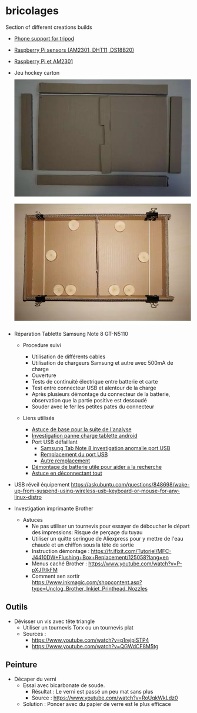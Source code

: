 # bricolages

Section of different creations builds

* [Phone support for tripod](./support_telephone/README.md)

* [Raspberry Pi sensors (AM2301, DHT11, DS18B20)](https://github.com/jingl3s/raspberry_pi_sensors)

* [Raspberry Pi et AM2301](https://github.com/jingl3s/raspberry_pi_DHT21-AM2301/blob/master/README.md)

* Jeu hockey carton <BR/>
  <img src="./jeu_hockey/jeu_plateau_hockey.webp"/>

* Réparation Tablette Samsung Note 8 GT-N5110
  * Procedure suivi
    * Utilisation de différents cables
    * Utilisation de chargeurs Samsung et autre avec 500mA de charge
    * Ouverture
    * Tests de continuité électrique entre batterie et carte
    * Test entre connecteur USB et alentour de la charge
    * Après plusieurs démontage du connecteur de la batterie, observation que la partie positive est dessoudé
    * Souder avec le fer les petites pates du connecteur

  * Liens utilisés
    * [Astuce de base pour la suite de l'analyse](https://www.techrepublic.com/article/pro-tip-revive-your-samsung-galaxy-tab-when-the-battery-has-completely-drained/)
    * [Investigation panne charge tablette android](https://www.youtube.com/watch?v=fja8Uehju-U)
    * Port USB défaillant
      * [Samsung Tab Note 8 investigation anomalie port USB](https://www.youtube.com/watch?v=nDFG7y2jfUo)
      * [Remplacement du port USB](https://www.youtube.com/watch?v=wN6lYShAfdc)
      * [Autre remplacement](https://www.youtube.com/watch?v=nvpNliFIuN4)
    * [Démontage de batterie utile pour aider a la recherche](https://www.youtube.com/watch?v=Fl6r9Fb873M)
    * [Astuce en déconnectant tout](https://www.youtube.com/watch?v=G0eZJ9IeWr0)

* USB réveil équipement https://askubuntu.com/questions/848698/wake-up-from-suspend-using-wireless-usb-keyboard-or-mouse-for-any-linux-distro
* Investigation imprimante Brother
  * Astuces
    * Ne pas utiliser un tournevis pour essayer de déboucher le départ des impressions: Risque de perçage du tuyau
    * Utiliser un quitte seringue de Aliexpress pour y mettre de l'eau chaude et un chiffon sous la tète de sortie
    * Instruction démontage : https://fr.ifixit.com/Tutoriel/MFC-J4410DW+Flushing+Box+Replacement/125058?lang=en
    * Menus caché Brother : https://www.youtube.com/watch?v=P-pXJTtlkFM
    * Comment sen sortir https://www.inkmagic.com/shopcontent.asp?type=Unclog_Brother_Inkjet_Printhead_Nozzles


## Outils

* Dévisser un vis avec tête triangle
  * Utiliser un tournevis Torx ou un tournevis plat
  * Sources :
    * https://www.youtube.com/watch?v=p1rejpiSTP4
    * https://www.youtube.com/watch?v=QGWdCF8M5tg

## Peinture

* Décaper du verni
  * Essai avec bicarbonate de soude.
    * Résultat : Le verni est passé un peu mat sans plus
    * Source : https://www.youtube.com/watch?v=RoUqkWkLdz0
  * Solution : Poncer avec du papier de verre est le plus efficace